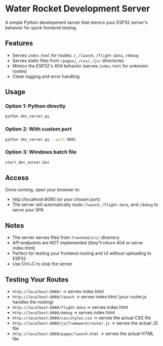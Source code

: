 # Water Rocket Development Server

A simple Python development server that mimics your ESP32 server's behavior for quick frontend testing.

## Features

- Serves `index.html` for routes: `/`, `/launch`, `/flight-data`, `/debug`
- Serves static files from `/pages/`, `/css/`, `/js/` directories
- Mimics the ESP32's 404 behavior (serves `index.html` for unknown routes)
- Clean logging and error handling

## Usage

### Option 1: Python directly
```bash
python dev_server.py
```

### Option 2: With custom port
```bash
python dev_server.py --port 8081
```

### Option 3: Windows batch file
```bash
start_dev_server.bat
```

## Access

Once running, open your browser to:
- http://localhost:8080 (or your chosen port)
- The server will automatically route `/launch`, `/flight-data`, and `/debug` to serve your SPA

## Notes

- The server serves files from `frontend/src/` directory
- API endpoints are NOT implemented (they'll return 404 or serve index.html)
- Perfect for testing your frontend routing and UI without uploading to ESP32
- Use Ctrl+C to stop the server

## Testing Your Routes

- `http://localhost:8080/` → serves index.html
- `http://localhost:8080/launch` → serves index.html (your router.js handles the routing)
- `http://localhost:8080/flight-data` → serves index.html
- `http://localhost:8080/debug` → serves index.html
- `http://localhost:8080/css/styles.css` → serves the actual CSS file
- `http://localhost:8080/js/framework/router.js` → serves the actual JS file
- `http://localhost:8080/pages/launch.html` → serves the actual HTML file
